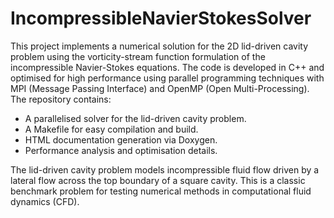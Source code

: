 # IncompressibleNavierStokesSolver

This project implements a numerical solution for the 2D lid-driven cavity problem using the vorticity-stream function formulation of the incompressible Navier-Stokes equations. The code is developed in C++ and optimised for high performance using parallel programming techniques with MPI (Message Passing Interface) and OpenMP (Open Multi-Processing). The repository contains:

- A parallelised solver for the lid-driven cavity problem.
- A Makefile for easy compilation and build.
- HTML documentation generation via Doxygen.
- Performance analysis and optimisation details.

The lid-driven cavity problem models incompressible fluid flow driven by a lateral flow across the top boundary of a square cavity. This is a classic benchmark problem for testing numerical methods in computational fluid dynamics (CFD).
